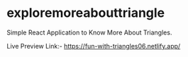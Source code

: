 # exploremoreabouttriangle

Simple React Application to Know More About Triangles.

Live Preview Link:- https://fun-with-triangles06.netlify.app/
